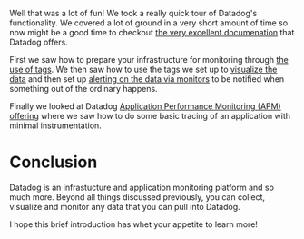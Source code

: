 Well that was a lot of fun! We took a really quick tour of Datadog's functionality. We covered a lot of ground in a very short amount of time so now might be a good time to checkout [the very excellent documenation](https://docs.datadoghq.com) that Datadog offers.

First we saw how to prepare your infrastructure for monitoring through [the use of tags](./collecting_metrics.com). We then saw how to use the tags we set up to [visualize the data](./collectig_metrics.md) and then set up [alerting on the data via monitors](./monitors.md) to be notified when something out of the ordinary happens.

Finally we looked at Datadog [Application Performance Monitoring (APM) offering](./apm_page.md) where we saw how to do some basic tracing of an application with minimal instrumentation. 

# Conclusion

Datadog is an infrastucture and application monitoring platform and so much more. Beyond all things discussed previously, you can collect, visualize and monitor any data that you can pull into Datadog.

I hope this brief introduction has whet your appetite to learn more!
